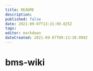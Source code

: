 ```yaml
---
title: README
description: 
published: false
date: 2021-09-07T13:31:09.825Z
tags: 
editor: markdown
dateCreated: 2021-09-07T09:13:30.099Z
---
```


# bms-wiki